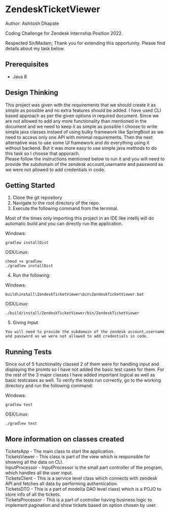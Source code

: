 # ZendeskTicketViewer
Author: Ashitosh Dhapate

Coding Challenge for Zendesk Internship Position 2022.

Respected Sir/Madam, Thank you for extending this opportunity. Please find details about my task below.

## Prerequisites
* Java 8

## Design Thinking  
This project was given with the requirements that we should create it as simple as possible and no extra features should be added. I have used CLI based approach as per the given options in required document. Since we are not allowed to add any more functionality than mentioned in the document and we need to keep it as simple as possible I choose to write simple java classes instaed of using bulky framework like SpringBoot as we need to access only one API with minimal requirements.
Then the next alternative was to use some UI framework and do everything using it without backend. But it was more easy to use simple java methods to do this task so I choose that apporach.  
Please follow the instructions mentioned below to run it and you will need to provide the subdomain of the zendesk account,username and password as we were not allowed to add credentials in code.  


## Getting Started
1. Clone the git repository
2. Navigate to the root directory of the repo.
3. Execute the following command from the terminal.  

Most of the times only importing this project in an IDE like intellij will do automatic build and you can directly run the application. 

Windows:

```
gradlew installDist
```

OSX/Linux:

```
chmod +x gradlew
./gradlew installDist
```

4. Run the following:

Windows:

```
build\install\ZendeskTicketViewer\bin\ZendeskTicketViewer.bat
```

OSX/Linux:

```
./build/install/ZendeskTicketViewer/bin/ZendeskTicketViewer
```

5. Giving Input
```
You will need to provide the subdomain of the zendesk account,username and password as we were not allowed to add credentials in code.

```

## Running Tests
Since out of 5 functionality classed 2 of them were for handling input and displaying the promts so I have not added the basic test cases for them. For the rest of the 3 major classes I have added important logical as well as basic testcases as well.
To verify the tests run correctly, go to the working directory and run the following command:

Windows:

```
gradlew test
```

OSX/Linux:

```
./gradlew test
```

## More information on classes created

TicketsApp - The main class to start the application.  
TicketsViewer - This class is part of the view which is responsible for showing all the data on CLI.  
InputProcessor - InputProcessor is the small part controller of the program, which handles all the user input.  
TicketsClient - This is a service level class which connects with zendesk API and fetches all data by performing authentication.  
TicketsDTO - This is a part of model(a DAO level class) which is a POJO to store info of all the tickets.  
TicketsProcessor - This is a part of controller having business logic to implement pagination and show tickets based on option chosen by user.
